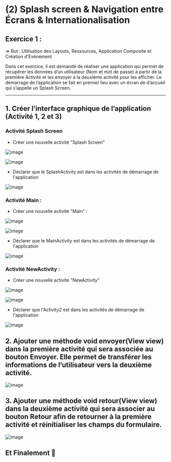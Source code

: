 # (2) Splash screen & Navigation entre Écrans & Internationalisation

## Exercice 1 :
=> But : Utilisation des Layouts, Ressources, Application Composite et Création d’Evénement

Dans cet exercice, il est demandé de réaliser une application qui permet de récupérer les données d’un utilisateur (Nom et mot de passe) à partir de la première Activité et les envoyer à la deuxième activité pour les afficher. Le démarrage de l’application se fait en premier lieu avec un écran de d’accueil qui s’appelle un Splash Screen.

---

## 1. Créer l’interface graphique de l’application (Activité 1, 2 et 3)


   ### Activité Splash Screen
   
   * Créer une nouvelle activité "Splash Screen"
   
   ![image](https://user-images.githubusercontent.com/92756846/222574817-c924db12-8ef3-46dd-a87e-20be015b673f.png)
   
   ![image](https://user-images.githubusercontent.com/92756846/222569210-7f8b6b22-1e0c-4a96-a99b-1cc620f35dd8.png)

   * Déclarer que le SplashActivity est dans les activités de démarrage de l'application
   
   ![image](https://user-images.githubusercontent.com/92756846/222759902-a9586a8b-7021-41db-8cb7-f0fe7c1bc891.png)

   ### Activité Main :
   
   * Créer une nouvelle activité "Main" :
  
   ![image](https://user-images.githubusercontent.com/92756846/222762318-13552c69-256c-42f7-a5e9-e56526c47df2.png)
   
   ![image](https://user-images.githubusercontent.com/92756846/222758309-f19cfbe4-3e8f-49b4-a95d-bcbd8f6f702b.png)
   
   * Déclarer que le MainActivity est dans les activités de démarrage de l'application
   
   ![image](https://user-images.githubusercontent.com/92756846/222759999-debac869-1bb4-4c88-97b3-046f0044fc3d.png)
   
   ### Activité NewActivity :
   
   * Créer une nouvelle activité "NewActivity"

   ![image](https://user-images.githubusercontent.com/92756846/222762527-786edd52-1ccf-4620-b366-d803286356a7.png)
   
   ![image](https://user-images.githubusercontent.com/92756846/222758806-25af392c-288b-423f-a940-27fa4e718472.png)
   
   * Déclarer que l'Activity2 est dans les activités de démarrage de l'application
   
   ![image](https://user-images.githubusercontent.com/92756846/222759675-a6429565-4a5d-43c0-920b-cc79e884168c.png)
   


## 2. Ajouter une méthode void envoyer(View view) dans la première activité qui sera associée au bouton Envoyer. Elle permet de transférer les informations de l’utilisateur vers la deuxième activité.

![image](https://user-images.githubusercontent.com/92756846/222762729-633b3b25-506e-4b79-844c-54989dae6bb1.png)



## 3. Ajouter une méthode void retour(View view) dans la deuxième activité qui sera associer au bouton Retour afin de retourner à la première activité et réinitialiser les champs du formulaire.

![image](https://user-images.githubusercontent.com/92756846/222762618-b335acad-8242-44c8-a2ee-3188d5c9c4fd.png)


## Et Finalement 🤗
